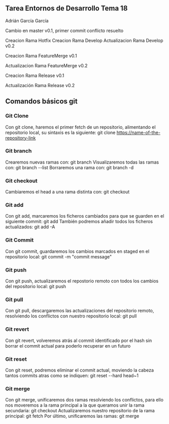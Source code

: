 ## Tarea Entornos de Desarrollo Tema 18

Adrián García García

Cambio en master v0.1, primer commit conflicto resuelto

Creacion Rama Hotfix
Creacion Rama Develop
Actualizacion Rama Develop v0.2

Creacion Rama FeatureMerge v0.1

Actualizacion Rama FeatureMerge v0.2

Creacion Rama Release v0.1

Actualización Rama Release v0.2


## Comandos básicos git
### Git Clone
Con git clone, haremos el primer fetch de un repositorio, alimentando el repositorio local, su sintaxis es la siguiente:
git clone <https://name-of-the-repository-link>

### Git branch
Crearemos nuevas ramas con: git branch <branch-name>
Visualizaremos todas las ramas con: git branch --list
Borraremos una rama con: git branch -d <branch-name>

### Git checkout
Cambiaremos el head a una rama distinta con: git checkout <name-of-your-branch>

### Git add
Con git add, marcaremos los ficheros cambiados para que se guarden en el siguiente commit: git add <file>
También podremos añadir todos los ficheros actualizados: git add -A

### Git Commit
Con git commit, guardaremos los cambios marcados en staged en el repositorio local: git commit -m "commit message"

### Git push
Con git push, actualizaremos el repostorio remoto con todos los cambios del repositorio local: git push <remote> <branch-name>

### Git pull
Con git pull, descargaremos las actualizaciones del repositorio remoto, resolviendo los conflictos con nuestro repositorio local: git pull <remote>

### Git revert
Con git revert, volveremos atrás al commit identificado por el hash sin borrar el commit actual para poderlo recuperar en un futuro

### Git reset
Con git reset, podremos eliminar el commit actual, moviendo la cabeza tantos commits atras como se indiquen: git reset --hard head~1    

### Git merge
Con git merge, unificaremos dos ramas resolviendo los conflictos, para ello nos moveremos a la rama principal a la que queramos unir la rama secundaria: git checkout <main-branch>
Actualizaremos nuestro repositorio de la rama principal: git fetch
Por último, unificaremos las ramas: git merge <branch-name>

